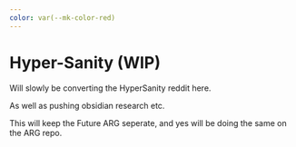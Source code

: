 ```yaml
---
color: var(--mk-color-red)
---
```

# Hyper-Sanity (WIP)

Will slowly be converting the HyperSanity reddit here.

As well as pushing obsidian research etc.

This will keep the Future ARG seperate, and yes will be doing the same on the ARG repo.
